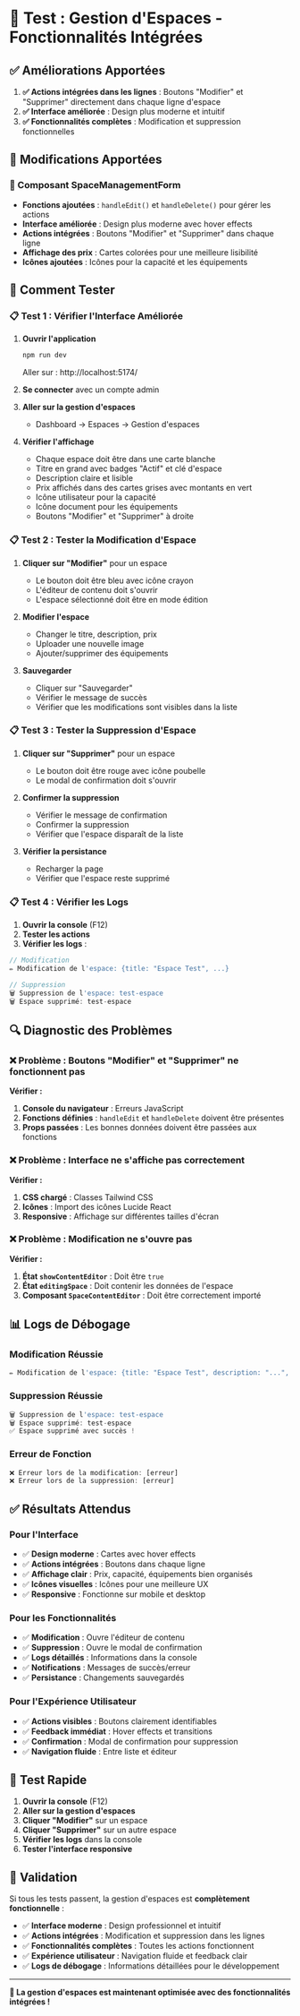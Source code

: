 # 🧪 Test : Gestion d'Espaces - Fonctionnalités Intégrées

## ✅ Améliorations Apportées

1. **✅ Actions intégrées dans les lignes** : Boutons "Modifier" et "Supprimer" directement dans chaque ligne d'espace
2. **✅ Interface améliorée** : Design plus moderne et intuitif
3. **✅ Fonctionnalités complètes** : Modification et suppression fonctionnelles

## 🔧 Modifications Apportées

### 📁 Composant SpaceManagementForm
- **Fonctions ajoutées** : `handleEdit()` et `handleDelete()` pour gérer les actions
- **Interface améliorée** : Design plus moderne avec hover effects
- **Actions intégrées** : Boutons "Modifier" et "Supprimer" dans chaque ligne
- **Affichage des prix** : Cartes colorées pour une meilleure lisibilité
- **Icônes ajoutées** : Icônes pour la capacité et les équipements

## 🧪 Comment Tester

### 📋 Test 1 : Vérifier l'Interface Améliorée

1. **Ouvrir l'application**
   ```bash
   npm run dev
   ```
   Aller sur : http://localhost:5174/

2. **Se connecter** avec un compte admin

3. **Aller sur la gestion d'espaces**
   - Dashboard → Espaces → Gestion d'espaces

4. **Vérifier l'affichage**
   - Chaque espace doit être dans une carte blanche
   - Titre en grand avec badges "Actif" et clé d'espace
   - Description claire et lisible
   - Prix affichés dans des cartes grises avec montants en vert
   - Icône utilisateur pour la capacité
   - Icône document pour les équipements
   - Boutons "Modifier" et "Supprimer" à droite

### 📋 Test 2 : Tester la Modification d'Espace

1. **Cliquer sur "Modifier"** pour un espace
   - Le bouton doit être bleu avec icône crayon
   - L'éditeur de contenu doit s'ouvrir
   - L'espace sélectionné doit être en mode édition

2. **Modifier l'espace**
   - Changer le titre, description, prix
   - Uploader une nouvelle image
   - Ajouter/supprimer des équipements

3. **Sauvegarder**
   - Cliquer sur "Sauvegarder"
   - Vérifier le message de succès
   - Vérifier que les modifications sont visibles dans la liste

### 📋 Test 3 : Tester la Suppression d'Espace

1. **Cliquer sur "Supprimer"** pour un espace
   - Le bouton doit être rouge avec icône poubelle
   - Le modal de confirmation doit s'ouvrir

2. **Confirmer la suppression**
   - Vérifier le message de confirmation
   - Confirmer la suppression
   - Vérifier que l'espace disparaît de la liste

3. **Vérifier la persistance**
   - Recharger la page
   - Vérifier que l'espace reste supprimé

### 📋 Test 4 : Vérifier les Logs

1. **Ouvrir la console** (F12)
2. **Tester les actions**
3. **Vérifier les logs** :

```javascript
// Modification
✏️ Modification de l'espace: {title: "Espace Test", ...}

// Suppression
🗑️ Suppression de l'espace: test-espace
🗑️ Espace supprimé: test-espace
```

## 🔍 Diagnostic des Problèmes

### ❌ Problème : Boutons "Modifier" et "Supprimer" ne fonctionnent pas

**Vérifier :**
1. **Console du navigateur** : Erreurs JavaScript
2. **Fonctions définies** : `handleEdit` et `handleDelete` doivent être présentes
3. **Props passées** : Les bonnes données doivent être passées aux fonctions

### ❌ Problème : Interface ne s'affiche pas correctement

**Vérifier :**
1. **CSS chargé** : Classes Tailwind CSS
2. **Icônes** : Import des icônes Lucide React
3. **Responsive** : Affichage sur différentes tailles d'écran

### ❌ Problème : Modification ne s'ouvre pas

**Vérifier :**
1. **État `showContentEditor`** : Doit être `true`
2. **État `editingSpace`** : Doit contenir les données de l'espace
3. **Composant `SpaceContentEditor`** : Doit être correctement importé

## 📊 Logs de Débogage

### Modification Réussie
```javascript
✏️ Modification de l'espace: {title: "Espace Test", description: "...", ...}
```

### Suppression Réussie
```javascript
🗑️ Suppression de l'espace: test-espace
🗑️ Espace supprimé: test-espace
✅ Espace supprimé avec succès !
```

### Erreur de Fonction
```javascript
❌ Erreur lors de la modification: [erreur]
❌ Erreur lors de la suppression: [erreur]
```

## ✅ Résultats Attendus

### Pour l'Interface
- ✅ **Design moderne** : Cartes avec hover effects
- ✅ **Actions intégrées** : Boutons dans chaque ligne
- ✅ **Affichage clair** : Prix, capacité, équipements bien organisés
- ✅ **Icônes visuelles** : Icônes pour une meilleure UX
- ✅ **Responsive** : Fonctionne sur mobile et desktop

### Pour les Fonctionnalités
- ✅ **Modification** : Ouvre l'éditeur de contenu
- ✅ **Suppression** : Ouvre le modal de confirmation
- ✅ **Logs détaillés** : Informations dans la console
- ✅ **Notifications** : Messages de succès/erreur
- ✅ **Persistance** : Changements sauvegardés

### Pour l'Expérience Utilisateur
- ✅ **Actions visibles** : Boutons clairement identifiables
- ✅ **Feedback immédiat** : Hover effects et transitions
- ✅ **Confirmation** : Modal de confirmation pour suppression
- ✅ **Navigation fluide** : Entre liste et éditeur

## 🎯 Test Rapide

1. **Ouvrir la console** (F12)
2. **Aller sur la gestion d'espaces**
3. **Cliquer "Modifier"** sur un espace
4. **Cliquer "Supprimer"** sur un autre espace
5. **Vérifier les logs** dans la console
6. **Tester l'interface responsive**

## 🎉 Validation

Si tous les tests passent, la gestion d'espaces est **complètement fonctionnelle** :

- ✅ **Interface moderne** : Design professionnel et intuitif
- ✅ **Actions intégrées** : Modification et suppression dans les lignes
- ✅ **Fonctionnalités complètes** : Toutes les actions fonctionnent
- ✅ **Expérience utilisateur** : Navigation fluide et feedback clair
- ✅ **Logs de débogage** : Informations détaillées pour le développement

---

**🚀 La gestion d'espaces est maintenant optimisée avec des fonctionnalités intégrées !**
